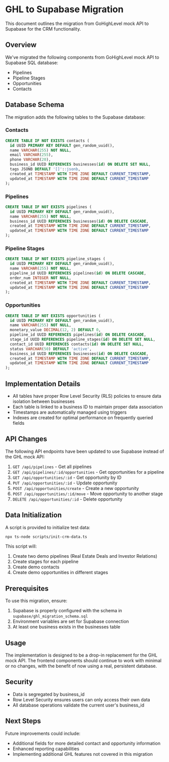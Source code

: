 # GHL to Supabase Migration

This document outlines the migration from GoHighLevel mock API to Supabase for the CRM functionality.

## Overview

We've migrated the following components from GoHighLevel mock API to Supabase SQL database:
- Pipelines
- Pipeline Stages
- Opportunities
- Contacts

## Database Schema

The migration adds the following tables to the Supabase database:

### Contacts
```sql
CREATE TABLE IF NOT EXISTS contacts (
  id UUID PRIMARY KEY DEFAULT gen_random_uuid(),
  name VARCHAR(255) NOT NULL,
  email VARCHAR(255),
  phone VARCHAR(20),
  business_id UUID REFERENCES businesses(id) ON DELETE SET NULL,
  tags JSONB DEFAULT '[]'::jsonb,
  created_at TIMESTAMP WITH TIME ZONE DEFAULT CURRENT_TIMESTAMP,
  updated_at TIMESTAMP WITH TIME ZONE DEFAULT CURRENT_TIMESTAMP
);
```

### Pipelines
```sql
CREATE TABLE IF NOT EXISTS pipelines (
  id UUID PRIMARY KEY DEFAULT gen_random_uuid(),
  name VARCHAR(255) NOT NULL,
  business_id UUID REFERENCES businesses(id) ON DELETE CASCADE,
  created_at TIMESTAMP WITH TIME ZONE DEFAULT CURRENT_TIMESTAMP,
  updated_at TIMESTAMP WITH TIME ZONE DEFAULT CURRENT_TIMESTAMP
);
```

### Pipeline Stages
```sql
CREATE TABLE IF NOT EXISTS pipeline_stages (
  id UUID PRIMARY KEY DEFAULT gen_random_uuid(),
  name VARCHAR(255) NOT NULL,
  pipeline_id UUID REFERENCES pipelines(id) ON DELETE CASCADE,
  order_num INTEGER NOT NULL,
  created_at TIMESTAMP WITH TIME ZONE DEFAULT CURRENT_TIMESTAMP,
  updated_at TIMESTAMP WITH TIME ZONE DEFAULT CURRENT_TIMESTAMP
);
```

### Opportunities
```sql
CREATE TABLE IF NOT EXISTS opportunities (
  id UUID PRIMARY KEY DEFAULT gen_random_uuid(),
  name VARCHAR(255) NOT NULL,
  monetary_value DECIMAL(12, 2) DEFAULT 0,
  pipeline_id UUID REFERENCES pipelines(id) ON DELETE CASCADE,
  stage_id UUID REFERENCES pipeline_stages(id) ON DELETE SET NULL,
  contact_id UUID REFERENCES contacts(id) ON DELETE SET NULL,
  status VARCHAR(50) DEFAULT 'active',
  business_id UUID REFERENCES businesses(id) ON DELETE CASCADE,
  created_at TIMESTAMP WITH TIME ZONE DEFAULT CURRENT_TIMESTAMP,
  updated_at TIMESTAMP WITH TIME ZONE DEFAULT CURRENT_TIMESTAMP
);
```

## Implementation Details

- All tables have proper Row Level Security (RLS) policies to ensure data isolation between businesses
- Each table is linked to a business ID to maintain proper data association
- Timestamps are automatically managed using triggers
- Indexes are created for optimal performance on frequently queried fields

## API Changes

The following API endpoints have been updated to use Supabase instead of the GHL mock API:

1. `GET /api/pipelines` - Get all pipelines
2. `GET /api/pipelines/:id/opportunities` - Get opportunities for a pipeline
3. `GET /api/opportunities/:id` - Get opportunity by ID
4. `PUT /api/opportunities/:id` - Update opportunity
5. `POST /api/opportunities/create` - Create a new opportunity
6. `POST /api/opportunities/:id/move` - Move opportunity to another stage
7. `DELETE /api/opportunities/:id` - Delete opportunity

## Data Initialization

A script is provided to initialize test data:
```bash
npx ts-node scripts/init-crm-data.ts
```

This script will:
1. Create two demo pipelines (Real Estate Deals and Investor Relations)
2. Create stages for each pipeline
3. Create demo contacts
4. Create demo opportunities in different stages

## Prerequisites

To use this migration, ensure:
1. Supabase is properly configured with the schema in `supabase/ghl_migration_schema.sql`
2. Environment variables are set for Supabase connection
3. At least one business exists in the businesses table

## Usage

The implementation is designed to be a drop-in replacement for the GHL mock API. The frontend components should continue to work with minimal or no changes, with the benefit of now using a real, persistent database.

## Security

- Data is segregated by business_id
- Row Level Security ensures users can only access their own data
- All database operations validate the current user's business_id

## Next Steps

Future improvements could include:
- Additional fields for more detailed contact and opportunity information
- Enhanced reporting capabilities
- Implementing additional GHL features not covered in this migration 